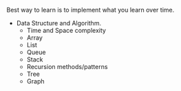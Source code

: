 Best way to learn is to implement what you learn over time. 
- Data Structure and Algorithm.
    - Time and Space complexity 
    - Array
    - List
    - Queue
    - Stack 
    - Recursion methods/patterns
    - Tree
    - Graph
